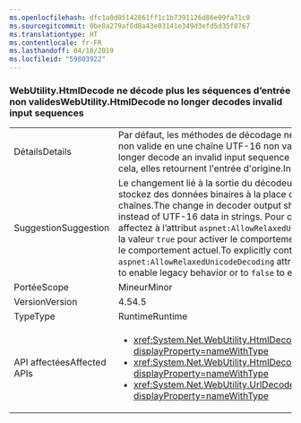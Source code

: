 ```yaml
---
ms.openlocfilehash: dfc1a0d05142861ff1c1b7391126d86e09fa71c0
ms.sourcegitcommit: 0be8a279af6d8a43e03141e349d3efd5d35f8767
ms.translationtype: HT
ms.contentlocale: fr-FR
ms.lasthandoff: 04/18/2019
ms.locfileid: "59803922"
---
```

### <a name="webutilityhtmldecode-no-longer-decodes-invalid-input-sequences"></a><span data-ttu-id="83c87-101">WebUtility.HtmlDecode ne décode plus les séquences d’entrée non valides</span><span class="sxs-lookup"><span data-stu-id="83c87-101">WebUtility.HtmlDecode no longer decodes invalid input sequences</span></span>

|   |   |
|---|---|
|<span data-ttu-id="83c87-102">Détails</span><span class="sxs-lookup"><span data-stu-id="83c87-102">Details</span></span>|<span data-ttu-id="83c87-103">Par défaut, les méthodes de décodage ne décodent plus une séquence d'entrée non valide en une chaîne UTF-16 non valide.</span><span class="sxs-lookup"><span data-stu-id="83c87-103">By default, decoding methods no longer decode an invalid input sequence into an invalid UTF-16 string.</span></span> <span data-ttu-id="83c87-104">Au lieu de cela, elles retournent l'entrée d'origine.</span><span class="sxs-lookup"><span data-stu-id="83c87-104">Instead, they return the original input.</span></span>|
|<span data-ttu-id="83c87-105">Suggestion</span><span class="sxs-lookup"><span data-stu-id="83c87-105">Suggestion</span></span>|<span data-ttu-id="83c87-106">Le changement lié à la sortie du décodeur doit importer uniquement si vous stockez des données binaires à la place de données UTF-16 dans les chaînes.</span><span class="sxs-lookup"><span data-stu-id="83c87-106">The change in decoder output should matter only if you store binary data instead of UTF-16 data in strings.</span></span> <span data-ttu-id="83c87-107">Pour contrôler explicitement ce comportement, affectez à l’attribut <code>aspnet:AllowRelaxedUnicodeDecoding</code> de l’élément [appSettings](~/docs/framework/configure-apps/file-schema/appsettings/index.md) la valeur <code>true</code> pour activer le comportement hérité ou la valeur <code>false</code> pour activer le comportement actuel.</span><span class="sxs-lookup"><span data-stu-id="83c87-107">To explicitly control this behavior, set the <code>aspnet:AllowRelaxedUnicodeDecoding</code> attribute of the [appSettings](~/docs/framework/configure-apps/file-schema/appsettings/index.md) element to <code>true</code> to enable legacy behavior or to <code>false</code> to enable the current behavior.</span></span>|
|<span data-ttu-id="83c87-108">Portée</span><span class="sxs-lookup"><span data-stu-id="83c87-108">Scope</span></span>|<span data-ttu-id="83c87-109">Mineur</span><span class="sxs-lookup"><span data-stu-id="83c87-109">Minor</span></span>|
|<span data-ttu-id="83c87-110">Version</span><span class="sxs-lookup"><span data-stu-id="83c87-110">Version</span></span>|<span data-ttu-id="83c87-111">4.5</span><span class="sxs-lookup"><span data-stu-id="83c87-111">4.5</span></span>|
|<span data-ttu-id="83c87-112">Type</span><span class="sxs-lookup"><span data-stu-id="83c87-112">Type</span></span>|<span data-ttu-id="83c87-113">Runtime</span><span class="sxs-lookup"><span data-stu-id="83c87-113">Runtime</span></span>|
|<span data-ttu-id="83c87-114">API affectées</span><span class="sxs-lookup"><span data-stu-id="83c87-114">Affected APIs</span></span>|<ul><li><xref:System.Net.WebUtility.HtmlDecode(System.String)?displayProperty=nameWithType></li><li><xref:System.Net.WebUtility.HtmlDecode(System.String,System.IO.TextWriter)?displayProperty=nameWithType></li><li><xref:System.Net.WebUtility.UrlDecode(System.String)?displayProperty=nameWithType></li></ul>|
